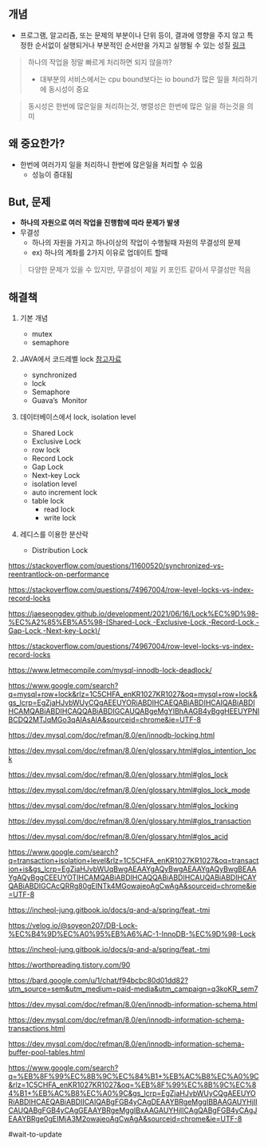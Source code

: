 ## 개념
- 프로그램, 알고리즘, 또는 문제의 부분이나 단위 등이, 결과에 영향을 주지 않고 특정한 순서없이 실행되거나 부분적인 순서만을 가지고 실행될 수 있는 성질 [링크](https://en.wikipedia.org/wiki/Concurrency_(computer_science))

 >하나의 작업을 정말 빠르게 처리하면 되지 않을까?
 >	- 대부분의 서비스에서는 cpu bound보다는 io bound가 많은 일을 처리하기에 동시성이 중요

> 동시성은 한번에 많은일을 처리하는것,
> 병렬성은 한번에 많은 일을 하는것을 의미

## 왜 중요한가?
- 한번에 여러가지 일을 처리하니 한번에 많은일을 처리할 수 있음
	- 성능이 증대됨

## But, 문제
- **하나의 자원으로 여러 작업을 진행함에 따라 문제가 발생**
- 무결성
	- 하나의 자원을 가지고 하나이상의 작업이 수행될때 자원의 무결성의 문제
	- ex) 하나의 계좌를 2가지 이유로 업데이트 할때

> 다양한 문제가 있을 수 있지만, 무결성이 제일 키 포인트 같아서 무결성만 적음


## 해결책
1. 기본 개념
	- mutex
	- semaphore

2. JAVA에서 코드레벨  lock [참고자료](https://www.baeldung.com/java-mutex)
	- synchronized
	- lock
	- Semaphore
	- Guava’s  Monitor

3. 데이터베이스에서 lock, isolation level
	- Shared Lock
	- Exclusive Lock
	- row lock
	- Record Lock
	- Gap Lock
	- Next-key Lock
	- isolation level
	- auto increment lock
	- table lock
		- read lock
		- write lock

4. 레디스를 이용한 분산락
	- Distribution Lock

https://stackoverflow.com/questions/11600520/synchronized-vs-reentrantlock-on-performance

https://stackoverflow.com/questions/74967004/row-level-locks-vs-index-record-locks

https://jaeseongdev.github.io/development/2021/06/16/Lock%EC%9D%98-%EC%A2%85%EB%A5%98-(Shared-Lock,-Exclusive-Lock,-Record-Lock,-Gap-Lock,-Next-key-Lock)/

https://stackoverflow.com/questions/74967004/row-level-locks-vs-index-record-locks

https://www.letmecompile.com/mysql-innodb-lock-deadlock/

https://www.google.com/search?q=mysql+row+lock&rlz=1C5CHFA_enKR1027KR1027&oq=mysql+row+lock&gs_lcrp=EgZjaHJvbWUyCQgAEEUYORiABDIHCAEQABiABDIHCAIQABiABDIHCAMQABiABDIHCAQQABiABDIGCAUQABgeMgYIBhAAGB4yBggHEEUYPNIBCDQ2MTJqMGo3qAIAsAIA&sourceid=chrome&ie=UTF-8

https://dev.mysql.com/doc/refman/8.0/en/innodb-locking.html

https://dev.mysql.com/doc/refman/8.0/en/glossary.html#glos_intention_lock

https://dev.mysql.com/doc/refman/8.0/en/glossary.html#glos_lock

https://dev.mysql.com/doc/refman/8.0/en/glossary.html#glos_lock_mode

https://dev.mysql.com/doc/refman/8.0/en/glossary.html#glos_locking

https://dev.mysql.com/doc/refman/8.0/en/glossary.html#glos_transaction

https://dev.mysql.com/doc/refman/8.0/en/glossary.html#glos_acid

https://www.google.com/search?q=transaction+isolation+level&rlz=1C5CHFA_enKR1027KR1027&oq=transaction+is&gs_lcrp=EgZjaHJvbWUqBwgAEAAYgAQyBwgAEAAYgAQyBwgBEAAYgAQyBggCEEUYOTIHCAMQABiABDIHCAQQABiABDIHCAUQABiABDIHCAYQABiABDIGCAcQRRg80gEINTk4MGowajeoAgCwAgA&sourceid=chrome&ie=UTF-8

https://incheol-jung.gitbook.io/docs/q-and-a/spring/feat.-tmi

https://velog.io/@soyeon207/DB-Lock-%EC%B4%9D%EC%A0%95%EB%A6%AC-1-InnoDB-%EC%9D%98-Lock

https://incheol-jung.gitbook.io/docs/q-and-a/spring/feat.-tmi

https://worthpreading.tistory.com/90

https://bard.google.com/u/1/chat/f94bcbc80d01dd82?utm_source=sem&utm_medium=paid-media&utm_campaign=q3koKR_sem7

https://dev.mysql.com/doc/refman/8.0/en/innodb-information-schema.html

https://dev.mysql.com/doc/refman/8.0/en/innodb-information-schema-transactions.html

https://dev.mysql.com/doc/refman/8.0/en/innodb-information-schema-buffer-pool-tables.html

https://www.google.com/search?q=%EB%8F%99%EC%8B%9C%EC%84%B1+%EB%AC%B8%EC%A0%9C&rlz=1C5CHFA_enKR1027KR1027&oq=%EB%8F%99%EC%8B%9C%EC%84%B1+%EB%AC%B8%EC%A0%9C&gs_lcrp=EgZjaHJvbWUyCQgAEEUYORiABDIHCAEQABiABDIICAIQABgFGB4yCAgDEAAYBRgeMggIBBAAGAUYHjIICAUQABgFGB4yCAgGEAAYBRgeMggIBxAAGAUYHjIICAgQABgFGB4yCAgJEAAYBRge0gEIMjA3M2owajeoAgCwAgA&sourceid=chrome&ie=UTF-8

#wait-to-update 